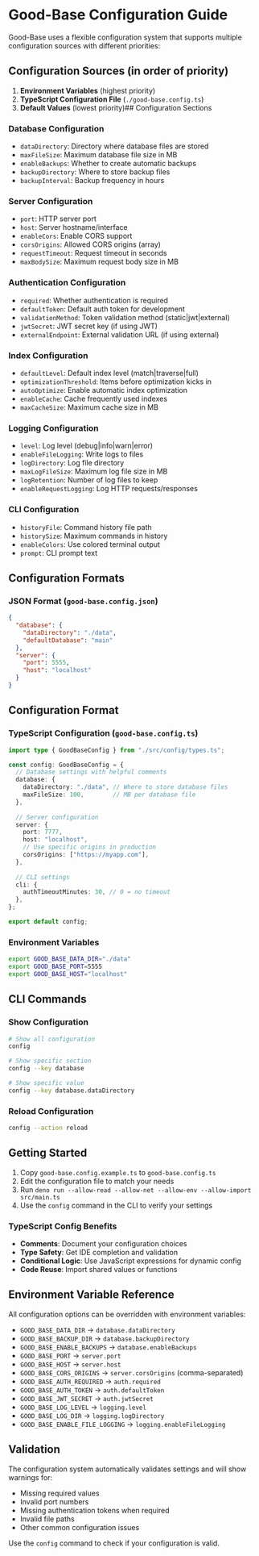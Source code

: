 # Good-Base Configuration Guide

Good-Base uses a flexible configuration system that supports multiple
configuration sources with different priorities:

## Configuration Sources (in order of priority)

1. **Environment Variables** (highest priority)
2. **TypeScript Configuration File** (`./good-base.config.ts`)
3. **Default Values** (lowest priority)## Configuration Sections

### Database Configuration

- `dataDirectory`: Directory where database files are stored
- `maxFileSize`: Maximum database file size in MB
- `enableBackups`: Whether to create automatic backups
- `backupDirectory`: Where to store backup files
- `backupInterval`: Backup frequency in hours

### Server Configuration

- `port`: HTTP server port
- `host`: Server hostname/interface
- `enableCors`: Enable CORS support
- `corsOrigins`: Allowed CORS origins (array)
- `requestTimeout`: Request timeout in seconds
- `maxBodySize`: Maximum request body size in MB

### Authentication Configuration

- `required`: Whether authentication is required
- `defaultToken`: Default auth token for development
- `validationMethod`: Token validation method (static|jwt|external)
- `jwtSecret`: JWT secret key (if using JWT)
- `externalEndpoint`: External validation URL (if using external)

### Index Configuration

- `defaultLevel`: Default index level (match|traverse|full)
- `optimizationThreshold`: Items before optimization kicks in
- `autoOptimize`: Enable automatic index optimization
- `enableCache`: Cache frequently used indexes
- `maxCacheSize`: Maximum cache size in MB

### Logging Configuration

- `level`: Log level (debug|info|warn|error)
- `enableFileLogging`: Write logs to files
- `logDirectory`: Log file directory
- `maxLogFileSize`: Maximum log file size in MB
- `logRetention`: Number of log files to keep
- `enableRequestLogging`: Log HTTP requests/responses

### CLI Configuration

- `historyFile`: Command history file path
- `historySize`: Maximum commands in history
- `enableColors`: Use colored terminal output
- `prompt`: CLI prompt text

## Configuration Formats

### JSON Format (`good-base.config.json`)

```json
{
  "database": {
    "dataDirectory": "./data",
    "defaultDatabase": "main"
  },
  "server": {
    "port": 5555,
    "host": "localhost"
  }
}
```

## Configuration Format

### TypeScript Configuration (`good-base.config.ts`)

```typescript
import type { GoodBaseConfig } from "./src/config/types.ts";

const config: GoodBaseConfig = {
  // Database settings with helpful comments
  database: {
    dataDirectory: "./data", // Where to store database files
    maxFileSize: 100,        // MB per database file
  },
  
  // Server configuration
  server: {
    port: 7777,
    host: "localhost",
    // Use specific origins in production
    corsOrigins: ["https://myapp.com"],
  },
  
  // CLI settings
  cli: {
    authTimeoutMinutes: 30, // 0 = no timeout
  },
};

export default config;
```

### Environment Variables

```bash
export GOOD_BASE_DATA_DIR="./data"
export GOOD_BASE_PORT=5555
export GOOD_BASE_HOST="localhost"
```

## CLI Commands

### Show Configuration

```bash
# Show all configuration
config

# Show specific section
config --key database

# Show specific value  
config --key database.dataDirectory
```

### Reload Configuration

```bash
config --action reload
```

## Getting Started

1. Copy `good-base.config.example.ts` to `good-base.config.ts`
2. Edit the configuration file to match your needs
3. Run `deno run --allow-read --allow-net --allow-env --allow-import src/main.ts`
4. Use the `config` command in the CLI to verify your settings

### TypeScript Config Benefits

- **Comments**: Document your configuration choices
- **Type Safety**: Get IDE completion and validation
- **Conditional Logic**: Use JavaScript expressions for dynamic config
- **Code Reuse**: Import shared values or functions

## Environment Variable Reference

All configuration options can be overridden with environment variables:

- `GOOD_BASE_DATA_DIR` → `database.dataDirectory`
- `GOOD_BASE_BACKUP_DIR` → `database.backupDirectory`
- `GOOD_BASE_ENABLE_BACKUPS` → `database.enableBackups`
- `GOOD_BASE_PORT` → `server.port`
- `GOOD_BASE_HOST` → `server.host`
- `GOOD_BASE_CORS_ORIGINS` → `server.corsOrigins` (comma-separated)
- `GOOD_BASE_AUTH_REQUIRED` → `auth.required`
- `GOOD_BASE_AUTH_TOKEN` → `auth.defaultToken`
- `GOOD_BASE_JWT_SECRET` → `auth.jwtSecret`
- `GOOD_BASE_LOG_LEVEL` → `logging.level`
- `GOOD_BASE_LOG_DIR` → `logging.logDirectory`
- `GOOD_BASE_ENABLE_FILE_LOGGING` → `logging.enableFileLogging`

## Validation

The configuration system automatically validates settings and will show warnings
for:

- Missing required values
- Invalid port numbers
- Missing authentication tokens when required
- Invalid file paths
- Other common configuration issues

Use the `config` command to check if your configuration is valid.
